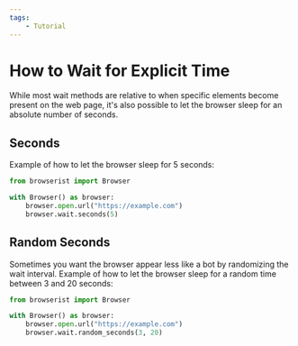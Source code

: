 ```yaml
---
tags:
    - Tutorial
---
```


# How to Wait for Explicit Time
While most wait methods are relative to when specific elements become present on the web page, it's also possible to let the browser sleep for an absolute number of seconds.

## Seconds
Example of how to let the browser sleep for 5 seconds:

```python title="" linenums="1"
from browserist import Browser

with Browser() as browser:
    browser.open.url("https://example.com")
    browser.wait.seconds(5)
```

## Random Seconds
Sometimes you want the browser appear less like a bot by randomizing the wait interval. Example of how to let the browser sleep for a random time between 3 and 20 seconds:

```python title="" linenums="1"
from browserist import Browser

with Browser() as browser:
    browser.open.url("https://example.com")
    browser.wait.random_seconds(3, 20)
```
